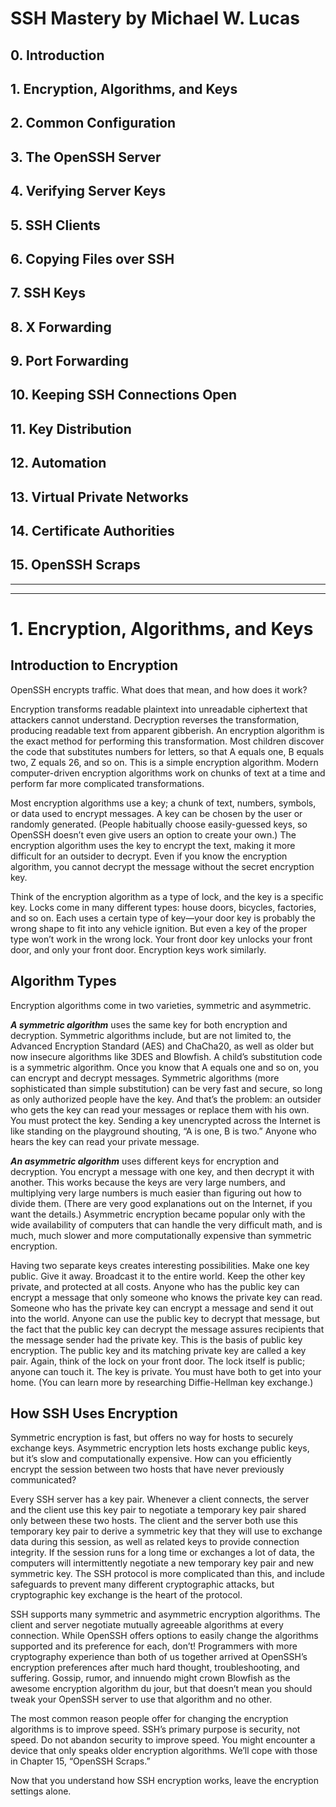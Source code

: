 # SSH Mastery by Michael W. Lucas

## 0. Introduction
## 1. Encryption, Algorithms, and Keys
## 2. Common Configuration
## 3. The OpenSSH Server
## 4. Verifying Server Keys
## 5. SSH Clients
## 6. Copying Files over SSH
## 7. SSH Keys
## 8. X Forwarding
## 9. Port Forwarding
## 10. Keeping SSH Connections Open
## 11. Key Distribution
## 12. Automation
## 13. Virtual Private Networks
## 14. Certificate Authorities
## 15. OpenSSH Scraps

---
---

# 1. Encryption, Algorithms, and Keys

## Introduction to Encryption

OpenSSH encrypts traffic. What does that mean, and how does it work?

Encryption transforms readable plaintext into unreadable ciphertext that attackers cannot understand. Decryption reverses the transformation, producing readable text from apparent gibberish. An encryption algorithm is the exact method for performing this transformation. Most children discover the code that substitutes numbers for letters, so that A equals one, B equals two, Z equals 26, and so on. This is a simple encryption algorithm. Modern computer-driven encryption algorithms work on chunks of text at a time and perform far more complicated transformations.

Most encryption algorithms use a key; a chunk of text, numbers, symbols, or data used to encrypt messages. A key can be chosen by the user or randomly generated. (People habitually choose easily-guessed keys, so OpenSSH doesn’t even give users an option to create your own.) The encryption algorithm uses the key to encrypt the text, making it more difficult for an outsider to decrypt. Even if you know the encryption algorithm, you cannot decrypt the message without the secret encryption key.

Think of the encryption algorithm as a type of lock, and the key is a specific key. Locks come in many different types: house doors, bicycles, factories, and so on. Each uses a certain type of key—your door key is probably the wrong shape to fit into any vehicle ignition. But even a key of the proper type won’t work in the wrong lock. Your front door key unlocks your front door, and only your front door. Encryption keys work similarly.

## Algorithm Types

Encryption algorithms come in two varieties, symmetric and asymmetric.

***A symmetric algorithm*** uses the same key for both encryption and decryption. Symmetric algorithms include, but are not limited to, the Advanced Encryption Standard (AES) and ChaCha20, as well as older but now insecure algorithms like 3DES and Blowfish. A child’s substitution code is a symmetric algorithm. Once you know that A equals one and so on, you can encrypt and decrypt messages. Symmetric algorithms (more sophisticated than simple substitution) can be very fast and secure, so long as only authorized people have the key. And that’s the problem: an outsider who gets the key can read your messages or replace them with his own. You must protect the key. Sending a key unencrypted across the Internet is like standing on the playground shouting, “A is one, B is two.” Anyone who hears the key can read your private message.

***An asymmetric algorithm*** uses different keys for encryption and decryption. You encrypt a message with one key, and then decrypt it with another. This works because the keys are very large numbers, and multiplying very large numbers is much easier than figuring out how to divide them. (There are very good explanations out on the Internet, if you want the details.) Asymmetric encryption became popular only with the wide availability of computers that can handle the very difficult math, and is much, much slower and more computationally expensive than symmetric encryption.

Having two separate keys creates interesting possibilities. Make one key public. Give it away. Broadcast it to the entire world. Keep the other key private, and protected at all costs. Anyone who has the public key can encrypt a message that only someone who knows the private key can read. Someone who has the private key can encrypt a message and send it out into the world. Anyone can use the public key to decrypt that message, but the fact that the public key can decrypt the message assures recipients that the message sender had the private key. This is the basis of public key encryption. The public key and its matching private key are called a key pair. Again, think of the lock on your front door. The lock itself is public; anyone can touch it. The key is private. You must have both to get into your home. (You can learn more by researching Diffie-Hellman key exchange.)

## How SSH Uses Encryption

Symmetric encryption is fast, but offers no way for hosts to securely exchange keys. Asymmetric encryption lets hosts exchange public keys, but it’s slow and computationally expensive. How can you efficiently encrypt the session between two hosts that have never previously communicated?

Every SSH server has a key pair. Whenever a client connects, the server and the client use this key pair to negotiate a temporary key pair shared only between these two hosts. The client and the server both use this temporary key pair to derive a symmetric key that they will use to exchange data during this session, as well as related keys to provide connection integrity. If the session runs for a long time or exchanges a lot of data, the computers will intermittently negotiate a new temporary key pair and new symmetric key. The SSH protocol is more complicated than this, and include safeguards to prevent many different cryptographic attacks, but cryptographic key exchange is the heart of the protocol.

SSH supports many symmetric and asymmetric encryption algorithms. The client and server negotiate mutually agreeable algorithms at every connection. While OpenSSH offers options to easily change the algorithms supported and its preference for each, don’t! Programmers with more cryptography experience than both of us together arrived at OpenSSH’s encryption preferences after much hard thought, troubleshooting, and suffering. Gossip, rumor, and innuendo might crown Blowfish as the awesome encryption algorithm du jour, but that doesn’t mean you should tweak your OpenSSH server to use that algorithm and no other.

The most common reason people offer for changing the encryption algorithms is to improve speed. SSH’s primary purpose is security, not speed. Do not abandon security to improve speed. You might encounter a device that only speaks older encryption algorithms. We’ll cope with those in Chapter 15, “OpenSSH Scraps.”

Now that you understand how SSH encryption works, leave the encryption settings alone.